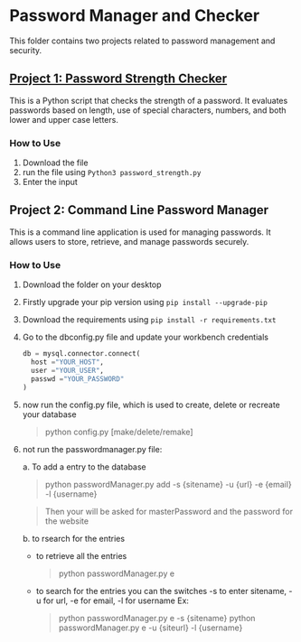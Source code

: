 # Password Manager and Checker

This folder contains two projects related to password management and security.

## [Project 1: Password Strength Checker](password_strength.py)

This is a Python script that checks the strength of a password. It evaluates passwords based on length, use of special characters, numbers, and both lower and upper case letters.

### How to Use
1. Download the file
2. run the file using `Python3 password_strength.py`
3. Enter the input

## Project 2: Command Line Password Manager

This is a command line application is used for managing passwords. It allows users to store, retrieve, and manage passwords securely.

### How to Use

1. Download the folder on your desktop
2. Firstly upgrade your pip version using `pip install --upgrade-pip`
3. Download the requirements using `pip install -r requirements.txt`
4. Go to the dbconfig.py file and update your workbench credentials
    ```python
    db = mysql.connector.connect(
      host ="YOUR_HOST",
      user ="YOUR_USER",
      passwd ="YOUR_PASSWORD"
    )
    ```
5. now run the config.py file, which is used to create, delete or recreate your database
   > python config.py [make/delete/remake]
6. not run the passwordmanager.py file:
   
   a. To add a entry to the database
   > python passwordManager.py add -s {sitename} -u {url} -e {email} -l {username}

   > Then your will be asked for masterPassword and the password for the website

   b. to rsearch for the entries
   * to retrieve all the entries
        > python passwordManager.py e

    * to search for the entries you can the switches -s to enter  sitename, -u for url, -e for email, -l for username Ex: 
        > python passwordManager.py e -s {sitename}
        > python passwordManager.py e -u {siteurl} -l {username}

    

